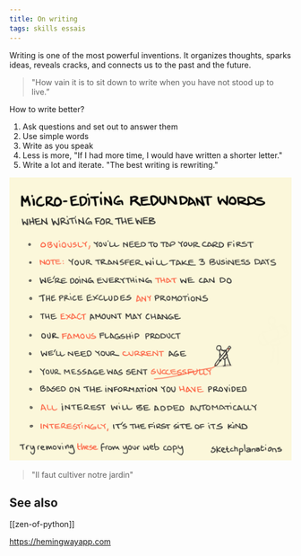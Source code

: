```yaml
---
title: On writing
tags: skills essais 
---
```


Writing is one of the most powerful inventions. It organizes thoughts, sparks ideas, reveals cracks, and connects us to the past and the future.

> "How vain it is to sit down to write
> when you have not stood up to live.”

How to write better?

1. Ask questions and set out to answer them
2. Use simple words
3. Write as you speak
4. Less is more, "If I had more time, I would have written a shorter letter."
5. Write a lot and iterate. "The best writing is rewriting."

![](/static/img/remove-redundant-words.png)

> "Il faut cultiver notre jardin"

## See also 

[[zen-of-python]]

<https://hemingwayapp.com>

